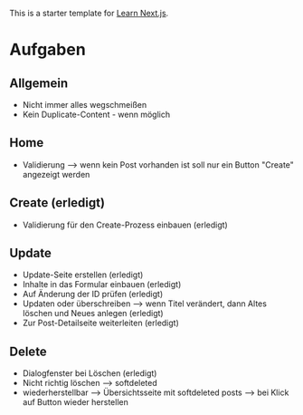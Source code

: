 This is a starter template for [Learn Next.js](https://nextjs.org/learn).

# Aufgaben

## Allgemein

- Nicht immer alles wegschmeißen
- Kein Duplicate-Content - wenn möglich

## Home

- Validierung --> wenn kein Post vorhanden ist soll nur ein Button "Create" angezeigt werden

## Create (erledigt)

- Validierung für den Create-Prozess einbauen (erledigt)

## Update

- Update-Seite erstellen (erledigt)
- Inhalte in das Formular einbauen (erledigt)
- Auf Änderung der ID prüfen (erledigt)
- Updaten oder überschreiben --> wenn Titel verändert, dann Altes löschen und Neues anlegen (erledigt)
- Zur Post-Detailseite weiterleiten (erledigt)

## Delete

- Dialogfenster bei Löschen (erledigt)
- Nicht richtig löschen --> softdeleted
- wiederherstellbar --> Übersichtsseite mit softdeleted posts --> bei Klick auf Button wieder herstellen
